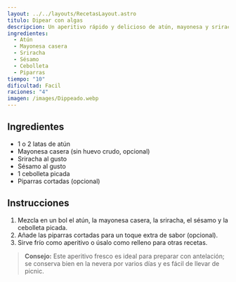 ```yaml
---
layout: ../../layouts/RecetasLayout.astro
titulo: Dipear con algas
descripcion: Un aperitivo rápido y delicioso de atún, mayonesa y sriracha, perfecto para llevar a la playa o la montaña.
ingredientes:
  - Atún
  - Mayonesa casera
  - Sriracha
  - Sésamo
  - Cebolleta
  - Piparras
tiempo: "10"
dificultad: Facil
raciones: "4"
imagen: /images/Dippeado.webp
---
```


## Ingredientes
- 1 o 2 latas de atún
- Mayonesa casera (sin huevo crudo, opcional)
- Sriracha al gusto
- Sésamo al gusto
- 1 cebolleta picada
- Piparras cortadas (opcional)

## Instrucciones
1. Mezcla en un bol el atún, la mayonesa casera, la sriracha, el sésamo y la cebolleta picada.
2. Añade las piparras cortadas para un toque extra de sabor (opcional).
3. Sirve frío como aperitivo o úsalo como relleno para otras recetas.

> **Consejo:** Este aperitivo fresco es ideal para preparar con antelación; se conserva bien en la nevera por varios días y es fácil de llevar de picnic.


